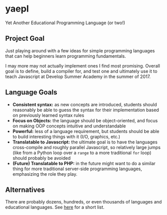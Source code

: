 # yaepl
Yet Another Educational Programming Language (or two!)

## Project Goal
Just playing around with a few ideas for simple programming languages that can help beginners learn programming fundamentals.

I may more may not actually implement ones I find most promising. Overall goal is to define, build a compiler for, and test one and ultimately use it to teach Javascript at Develop Summer Academy in the summer of 2017.

## Language Goals
- **Consistent syntax:** as new concepts are introduced, students should reasonably be able to guess the syntax for their implementation based on previously learned syntax rules
- **Focus on Objects:** the language should be object-oriented, and focus on making OOP concepts intuitive and understandable
- **Powerful:** less of a language requirement, but students should be able to build interesting things with it (I/O, graphics, etc.)
- **Translatable to Javascript:** the ultimate goal is to have the languages cross-compile and roughly parallel Javascript, so relatively large jumps (like from a Python loop over a `range` to a more traditional `for` loop) should probably be avoided
- **(Future) Translatable to PHP:** in the future might want to do a similar thing for more traditional server-side programming languages, emphasizing the role they play.

## Alternatives
There are probably dozens, hundreds, or even thousands of languages and educational languages. See [here](https://en.wikipedia.org/wiki/List_of_educational_programming_languages) for a short list.